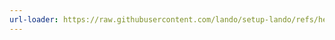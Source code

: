 ```yaml
---
url-loader: https://raw.githubusercontent.com/lando/setup-lando/refs/heads/main/docs/windows.md
---
```

